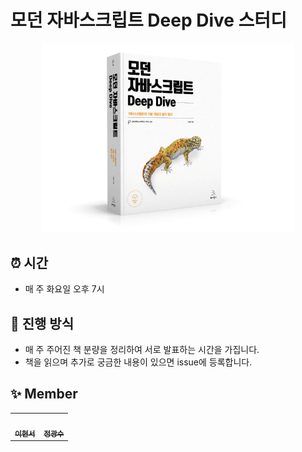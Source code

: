 # 모던 자바스크립트 Deep Dive 스터디

<div align="center">
  <img src="img_1.png" width="80%" style="max-width: 640px;"/>
</div>

## ⏰ 시간
- 매 주 화요일 오후 7시

## 📝 진행 방식
- 매 주 주어진 책 분량을 정리하여 서로 발표하는 시간을 가집니다.
- 책을 읽으며 추가로 궁금한 내용이 있으면 issue에 등록합니다.

## ✨ Member
<table>
  <tr>
    <td align="center">
      <a href="https://github.com/Vespucci95"
        ><img
          src="https://avatars.githubusercontent.com/u/67309021?v=4"
          width="100px;"
          alt=""
        /><br /><sub><b>이현서</b></sub></a
      ><br />
    </td>
    <td align="center">
      <a href="https://github.com/wkdtpzld"
        ><img
          src="https://avatars.githubusercontent.com/u/87063105?v=4"
          width="100px;"
          alt=""
        /><br /><sub><b>정광수</b></sub></a
      ><br />
    </td>
  </tr>
</table>
